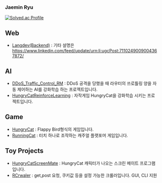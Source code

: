 ### Jaemin Ryu
[![Solved.ac Profile](http://mazassumnida.wtf/api/v2/generate_badge?boj=ryujm1828)](https://solved.ac/ryujm1828/)  

## Web
- [Langdev(Backend)](https://github.com/ryujm1828/Langdev_backend/) : 기타 설명은 https://www.linkedin.com/feed/update/urn:li:ugcPost:7110249009004367872/

## AI
- [DDoS_Traffic_Control_RM](https://github.com/ryujm1828/DDoS_Traffic_Control_RM) : DDoS 공격을 당했을 때 라우터의 쓰로틀링 양을 자동 제어하는 AI를 강화학습 하는 프로젝트입니다.
- [HungryCatReinforceLearning](https://github.com/ryujm1828/HungryCatReinforceLearning) : 자작게임 HungryCat을 강화학습 시키는 프로젝트입니다.

## Game
- [HungryCat](https://play.google.com/store/apps/details?id=com.Truer.HungryCat) : Flappy Bird형식의 게임입니다.
- [RunningCat](https://play.google.com/store/apps/details?id=com.Truer.RunningCat) : 터치 하나로 조작하는 캐주얼 플랫포머 게임입니다.

## Toy Projects
- [HungryCatScreenMate](https://github.com/ryujm1828/HungryCatScreenMate) : HungryCat 캐릭터가 나오는 스크린 메이트 프로그램입니다.
- [RCrwaler](https://github.com/ryujm1828/RCrawler) : get,post 요청, 쿠키값 등을 설정 가능한 크롤러입니다. GUI, CLI 지원
